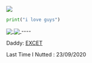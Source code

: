 ![](https://komarev.com/ghpvc/?username=(7bety)&color=39D353)

```py
print("i love guys")
```
    
  


<a href="https://github.com/anuraghazra/github-readme-stats">
  <img align="center" src="https://github-readme-stats.vercel.app/api?username=7bety&hide=stars,issues&count_private=true&show_icons=true&theme=gotham"/>
</a>
<a href="https://github.com/anuraghazra/github-readme-stats">
  <img align="center" src="https://github-readme-stats.vercel.app/api/top-langs/?username=7bety&layout=compact&theme=gotham" />
</a>
----

Daddy: [EXCET](https://github.com/EXCET)

Last Time I Nutted : 23/09/2020
